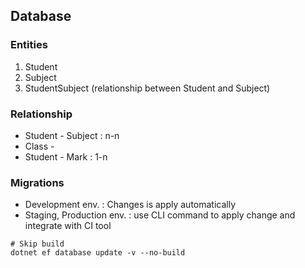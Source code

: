 ## Database
### Entities
1. Student
2. Subject
3. StudentSubject (relationship between Student and Subject)

### Relationship
- Student - Subject : n-n
- Class -
- Student - Mark : 1-n

### Migrations
- Development env. : Changes is apply automatically
- Staging, Production env. : use CLI command to apply change and integrate with CI tool
```
# Skip build
dotnet ef database update -v --no-build
```